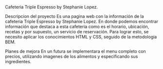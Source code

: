 Cafeteria Triple Espresso by Stephanie Lopez.

Descripcion del proyecto
Es una pagina web con la información de la cafeteria Triple Espresso by Stephanie Lopez. En donde podemos encontrar información que destaca a esta cafeteria como es el horario, ubicación, recetas y por supuesto, un servicio de reservación. Para lograr esto, se necesito aplicar los conocimientos HTML y CSS, seguido de la metodologia BEM.

Planes de mejora
En un futura se implementara el menu completo con precios, utilizando imagenes de los alimentos y especificando sus ingredientes.
